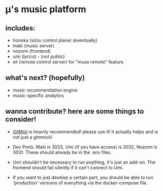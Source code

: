 # μ's music platform

## includes:
- honoka (sōzu control plane) (eventually)
- maki (music server)
- nozomi (frontend)
- umi (lyrics) - (not public)
- eli (remote control server) for "muse remote" feature

## what's next? (hopefully)

- music recommendation engine
- music-specific analytics

## wanna contribute? here are some things to consider!

- [GitMoji](https://gitmoji.dev) is heavily recommended! please use it! it actually helps and is not just a gimmick!

- Dev Ports: Maki is 3033, Umi (if you have access) is 3032, Nozomi is 3031. These should already be in the .env files.

- Umi shouldn't be necessary to run anything, it's just an add-on. The frontend should fail silently if it can't connect to Umi.

- If you want to just develop a certain part, you should be able to run 'production' versions of everything via the docker-compose file.
